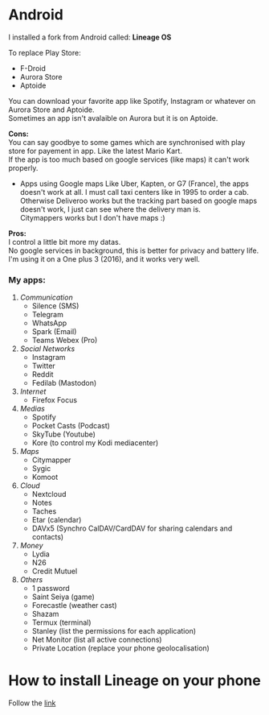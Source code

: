 # Android

I installed a fork from Android called: **Lineage OS**   

To replace Play Store:    
+ F-Droid
+ Aurora Store
+ Aptoide

You can download your favorite app like Spotify, Instagram or whatever on Aurora Store and Aptoide.    
Sometimes an app isn't avalaible on Aurora but it is on Aptoide.

**Cons:**    
You can say goodbye to some games which are synchronised with play store for payement in app. Like the latest Mario Kart.    
If the app is too much based on google services (like maps) it can't work properly.      
+ Apps using Google maps
   Like Uber, Kapten, or G7 (France), the apps doesn't work at all. I must call taxi centers like in 1995 to order a cab.      
   Otherwise Deliveroo works but the tracking part based on google maps doesn't work, I just can see where the delivery man is.     
   Citymappers works but I don't have maps :)   


**Pros:**    
I control a little bit more my datas.    
No google services in background, this is better for privacy and battery life.   
I'm using it on a One plus 3 (2016), and it works very well.  

### My apps:
1. *Communication*
   + Silence (SMS)
   + Telegram
   + WhatsApp
   + Spark (Email)
   + Teams Webex (Pro)
2. *Social Networks*
   + Instagram
   + Twitter
   + Reddit
   + Fedilab (Mastodon)
3. *Internet*
   + Firefox Focus
4. *Medias*
   + Spotify
   + Pocket Casts (Podcast)
   + SkyTube (Youtube)
   + Kore (to control my Kodi mediacenter)
5. *Maps*
   + Citymapper
   + Sygic
   + Komoot
6. *Cloud*
   + Nextcloud
   + Notes
   + Taches
   + Etar (calendar)
   + DAVx5 (Synchro CalDAV/CardDAV for sharing calendars and contacts)
7. *Money*
   + Lydia
   + N26
   + Credit Mutuel
8. *Others*
   + 1 password
   + Saint Seiya (game)
   + Forecastle (weather cast)
   + Shazam
   + Termux (terminal)
   + Stanley (list the permissions for each application)
   + Net Monitor (list all active connections)
   + Private Location (replace your phone geolocalisation)


# How to install Lineage on your phone
Follow the [link](https://peskoo.github.io/lasalledutemps/articles/2019-04/lineage-os)
